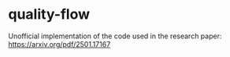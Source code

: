 # quality-flow
Unofficial implementation of the code used in the research paper: https://arxiv.org/pdf/2501.17167
